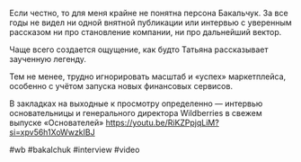 
Если честно, то для меня крайне не понятна персона Бакальчук. За все годы не видел ни одной внятной публикации или интервью с уверенным рассказом ни про становление компании, ни про дальнейший вектор. 

Чаще всего создается ощущение, как будто Татьяна рассказывает заученную легенду.

Тем не менее, трудно игнорировать масштаб и «успех» маркетплейса, особенно с учётом запуска новых финансовых сервисов.

В закладках на выходные к просмотру определенно — интервью основательницы и генерального директора Wildberries в свежем выпуске «Основателей» https://youtu.be/RiKZPpjqLiM?si=xpv56h1XoWwzkIBJ

#wb #bakalchuk #interview #video 
